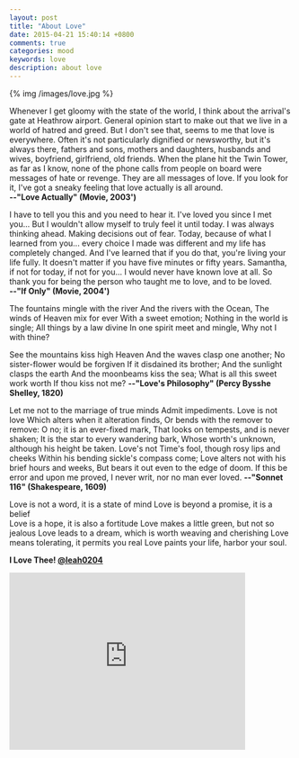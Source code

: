 ```yaml
---
layout: post
title: "About Love"
date: 2015-04-21 15:40:14 +0800
comments: true
categories: mood
keywords: love
description: about love
---
```

{% img /images/love.jpg %}

Whenever I get gloomy with the state of the world, I think about the arrival's gate at Heathrow airport. General opinion start to make out that we live in a world of hatred and greed. But I don't see that, seems to me that love is everywhere. Often it's not particularly dignified or newsworthy, but it's always there, fathers and sons, mothers and daughters, husbands and wives, boyfriend, girlfriend, old friends. When the plane hit the Twin Tower, as far as I know, none of the phone calls from people on board were messages of hate or revenge. They are all messages of love. If you look for it, I've got a sneaky feeling that love actually is all around.     
**--"Love Actually" (Movie, 2003')**
<!--more-->
  
  
I have to tell you this and you need to hear it. I've loved you since I met you... But I wouldn't allow myself to truly feel it until today. I was always thinking ahead. Making decisions out of fear. Today, because of what I learned from you... every choice I made was different and my life has completely changed. And I've learned that if you do that, you're living your life fully. It doesn't matter if you have five minutes or fifty years. Samantha, if not for today, if not for you... I would never have known love at all. So thank you for being the person who taught me to love, and to be loved.  	  
**--"If Only" (Movie, 2004')**  
  
    
The fountains mingle with the river
And the rivers with the Ocean,
The winds of Heaven mix for ever
With a sweet emotion;
Nothing in the world is single;
All things by a law divine
In one spirit meet and mingle,
Why not I with thine?
	
See the mountains kiss high Heaven
And the waves clasp one another;
No sister-flower would be forgiven
If it disdained its brother;
And the sunlight clasps the earth
And the moonbeams kiss the sea;
What is all this sweet work worth
If thou kiss not me?
**--"Love's Philosophy" (Percy Bysshe Shelley, 1820)**
  
    
Let me not to the marriage of true minds
Admit impediments. Love is not love
Which alters when it alteration finds,
Or bends with the remover to remove:
O no; it is an ever-fixed mark, 
That looks on tempests, and is never shaken;
It is the star to every wandering bark,
Whose worth's unknown, although his height be taken.
Love's not Time's fool, though rosy lips and cheeks 
Within his bending sickle's compass come; 
Love alters not with his brief hours and weeks, 
But bears it out even to the edge of doom.
If this be error and upon me proved,
I never writ, nor no man ever loved. 
**--"Sonnet 116" (Shakespeare, 1609)**
  
  
Love is not a word, it is a state of mind
Love is beyond a promise, it is a belief  
Love is a hope, it is also a fortitude
Love makes a little green, but not so jealous
Love leads to a dream, which is worth weaving and cherishing
Love means tolerating, it permits you real
Love paints your life, harbor your soul.
   
**I Love Thee! [@leah0204](http://www.weibo.com/leah0204)**
<iframe width="420" height="315" src="https://www.youtube.com/embed/1moWxHdTkT0" frameborder="0" allowfullscreen></iframe>